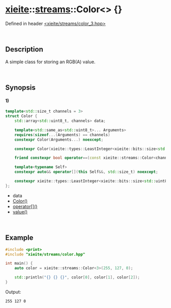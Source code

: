 # [xieite](../../xieite.md)\:\:[streams](../../streams.md)\:\:Color\<\> \{\}
Defined in header [<xieite/streams/color_3.hpp>](../../../include/xieite/streams/color_3.hpp)

&nbsp;

## Description
A simple class for storing an RGB(A) value.

&nbsp;

## Synopsis
#### 1)
```cpp
template<std::size_t channels = 3>
struct Color {
    std::array<std::uint8_t, channels> data;

    template<std::same_as<std::uint8_t>... Arguments>
    requires(sizeof...(Arguments) == channels)
    constexpr Color(Arguments...) noexcept;

    constexpr Color(xieite::types::LeastInteger<xieite::bits::size<std::uint8_t> * channels> = 0) noexcept;

    friend constexpr bool operator==(const xieite::streams::Color<channels>&, const xieite::streams::Color<channels>&) noexcept = default;

    template<typename Self>
    constexpr auto&& operator[](this Self&&, std::size_t) noexcept;

    constexpr xieite::types::LeastInteger<xieite::bits::size<std::uint8_t> * channels> value() const noexcept;
};
```
- data
- [Color\(\)](./structures/color/1/operators/constructor.md)
- [operator\[\]\(\)](./structures/color/1/operators/array_subscript.md)
- [value\(\)](./structures/color/1/value.md)

&nbsp;

## Example
```cpp
#include <print>
#include "xieite/streams/color.hpp"

int main() {
    auto color = xieite::streams::Color<3>(255, 127, 0);

    std::println("{} {} {}", color[0], color[1], color[2]);
}
```
Output:
```
255 127 0
```
